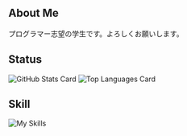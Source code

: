 ## About Me
プログラマー志望の学生です。よろしくお願いします。

## Status
![GitHub Stats Card](https://github-readme-stats.vercel.app/api?username=NEONS-DESIGN&count_private=true&show_icons=true&theme=react)
![Top Languages Card](https://github-readme-stats.vercel.app/api/top-langs/?username=NEONS-DESIGN&layout=compact&theme=react)

## Skill
![My Skills](https://skillicons.dev/icons?i=html,css,js,jquery,python,java,c,ae,pr,ps,ai)
